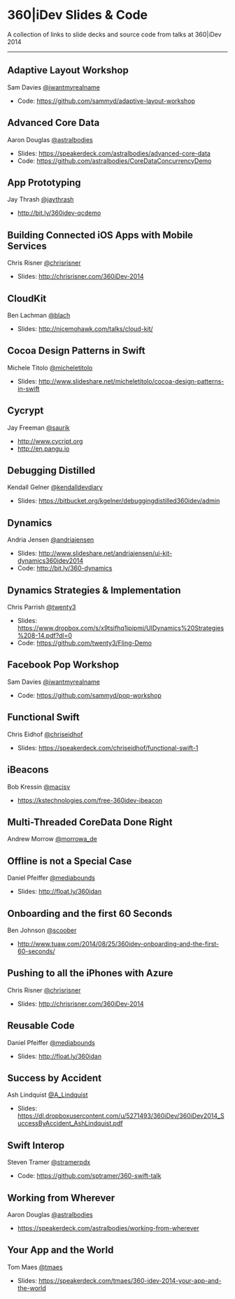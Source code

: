 360|iDev Slides & Code
==============

A collection of links to slide decks and source code from talks at 360|iDev 2014

-----

## Adaptive Layout Workshop
Sam Davies [@iwantmyrealname](https://twitter.com/iwantmyrealname)

* Code: https://github.com/sammyd/adaptive-layout-workshop

## Advanced Core Data
Aaron Douglas [@astralbodies](https://twitter.com/astralbodies)

* Slides: https://speakerdeck.com/astralbodies/advanced-core-data
* Code: https://github.com/astralbodies/CoreDataConcurrencyDemo

## App Prototyping
Jay Thrash [@jaythrash](https://twitter.com/jaythrash)

* http://bit.ly/360idev-qcdemo

## Building Connected iOS Apps with Mobile Services
Chris Risner [@chrisrisner](https://twitter.com/chrisrisner)

* Slides: http://chrisrisner.com/360iDev-2014

## CloudKit
Ben Lachman [@blach](https://twitter.com/blach)

* Slides: http://nicemohawk.com/talks/cloud-kit/

## Cocoa Design Patterns in Swift
Michele Titolo [@micheletitolo](https://twitter.com/micheletitolo)

* Slides: http://www.slideshare.net/micheletitolo/cocoa-design-patterns-in-swift

## Cycrypt
Jay Freeman [@saurik](https://twitter.com/saurik)

* http://www.cycript.org
* http://en.pangu.io

## Debugging Distilled
Kendall Gelner [@kendalldevdiary](https://twitter.com/kendalldevdiary)

* Slides: https://bitbucket.org/kgelner/debuggingdistilled360idev/admin

## Dynamics
Andria Jensen [@andriajensen](https://twitter.com/andriajensen)

* Slides: http://www.slideshare.net/andriajensen/ui-kit-dynamics360idev2014
* Code: http://bit.ly/360-dynamics

## Dynamics Strategies & Implementation
Chris Parrish [@twenty3](https://twitter.com/twenty3)

* Slides: https://www.dropbox.com/s/x9tsifhq1ipipmi/UIDynamics%20Strategies%208-14.pdf?dl=0
* Code: https://github.com/twenty3/Fling-Demo

## Facebook Pop Workshop
Sam Davies [@iwantmyrealname](https://twitter.com/iwantmyrealname)

* Code: https://github.com/sammyd/pop-workshop

## Functional Swift
Chris Eidhof [@chriseidhof](https://twitter.com/chriseidhof)

* Slides: https://speakerdeck.com/chriseidhof/functional-swift-1

## iBeacons
Bob Kressin [@macisv](https://twitter.com/macisv)

* https://kstechnologies.com/free-360idev-ibeacon

## Multi-Threaded CoreData Done Right
Andrew Morrow [@morrowa_de](https://twitter.com/morrowa_de)

## Offline is not a Special Case
Daniel Pfeiffer [@mediabounds](https://twitter.com/mediabounds)

* Slides: http://float.ly/360idan

## Onboarding and the first 60 Seconds
Ben Johnson [@scoober](https://twitter.com/scoober)

* http://www.tuaw.com/2014/08/25/360idev-onboarding-and-the-first-60-seconds/

## Pushing to all the iPhones with Azure
Chris Risner [@chrisrisner](https://twitter.com/chrisrisner)

* Slides: http://chrisrisner.com/360iDev-2014

## Reusable Code
Daniel Pfeiffer [@mediabounds](https://twitter.com/mediabounds)

* Slides: http://float.ly/360idan

## Success by Accident
Ash Lindquist [@A_Lindquist](https://twitter.com/A_Lindquist)

* Slides: https://dl.dropboxusercontent.com/u/5271493/360iDev/360iDev2014_SuccessByAccident_AshLindquist.pdf

## Swift Interop
Steven Tramer [@stramerpdx](https://twitter.com/stramerpdx)

* Code: https://github.com/sptramer/360-swift-talk

## Working from Wherever
Aaron Douglas [@astralbodies](https://twitter.com/astralbodies)

* https://speakerdeck.com/astralbodies/working-from-wherever

## Your App and the World
Tom Maes [@tmaes](https://twitter.com/tmaes)

* Slides: https://speakerdeck.com/tmaes/360-idev-2014-your-app-and-the-world
